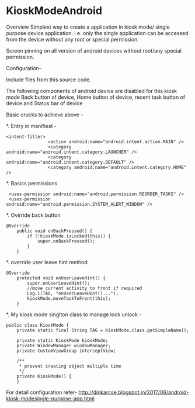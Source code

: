 # KioskModeAndroid
Overview
Simplest way to create a application in kiosk mode/ single purpose device application. i e. only the single application can be accessed from the device without any root or special permission.

Screen pinning on all version of android devices without root/any special permission.

Configuration-

Include files from this source code.

The following components of android device are disabled for this kiosk mode
Back button of device,   Home button of device,   recent task button of device and   Status bar of device

Basic crucks to achieve above -

*. Entry in manifiest -
```
<intent-filter>
                <action android:name="android.intent.action.MAIN" />
                <category android:name="android.intent.category.LAUNCHER" />
                <category android:name="android.intent.category.DEFAULT" />
                <category android:name="android.intent.category.HOME" />

```
*. Basics permissions
```
 <uses-permission android:name="android.permission.REORDER_TASKS" />
 <uses-permission android:name="android.permission.SYSTEM_ALERT_WINDOW" />
```
*. Ovirride back button
```
@Override
    public void onBackPressed() {
        if (!kioskMode.isLocked(this)) {
            super.onBackPressed();
        }
    }
```

*. override user leave hint method
```
@Override
    protected void onUserLeaveHint() {
        super.onUserLeaveHint();
        //move current activity to front if required
        Log.i(TAG, "onUserLeaveHint()...");
        kioskMode.moveTaskToFront(this);
    }
```
*. My kiosk mode singlton class to manage lock unlock -
```
public class KioskMode {
    private static final String TAG = KioskMode.class.getSimpleName();

    private static KioskMode kioskMode;
    private WindowManager windowManager;
    private CustomViewGroup interceptView;

    /**
     * prevent creating object multiple time
     */
    private KioskMode() {
    }
```    

For detail configuration refer-
http://dinkarcse.blogspot.in/2017/06/android-kiosk-modesingle-purpose-app.html

